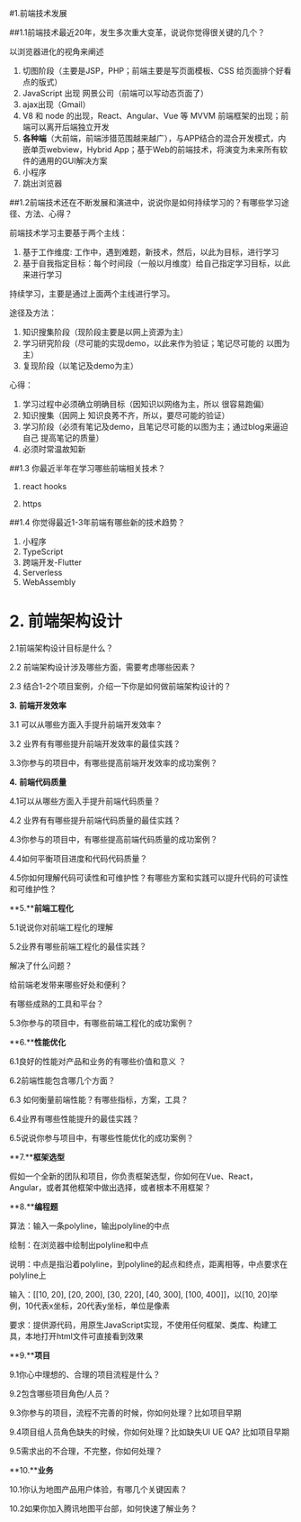 #1.前端技术发展

##1.1前端技术最近20年，发生多次重大变革，说说你觉得很关键的几个？

以浏览器进化的视角来阐述

1. 切图阶段（主要是JSP，PHP；前端主要是写页面模板、CSS 给页面排个好看点的版式）
2. JavaScript 出现 网景公司（前端可以写动态页面了）
3. ajax出现（Gmail）
4. V8 和 node 的出现，React、Angular、Vue 等 MVVM 前端框架的出现；前端可以离开后端独立开发
5. **各种端**（大前端，前端涉猎范围越来越广），与APP结合的混合开发模式，内嵌单页webview，Hybrid App；基于Web的前端技术，将演变为未来所有软件的通用的GUI解决方案
6. 小程序
7. 跳出浏览器



##1.2前端技术还在不断发展和演进中，说说你是如何持续学习的？有哪些学习途径、方法、心得？

前端技术学习主要基于两个主线：

1. 基于工作维度: 工作中，遇到难题，新技术，然后，以此为目标，进行学习
2. 基于自我指定目标：每个时间段（一般以月维度）给自己指定学习目标，以此来进行学习

持续学习，主要是通过上面两个主线进行学习。

途径及方法：

1. 知识搜集阶段（现阶段主要是以网上资源为主）
2. 学习研究阶段（尽可能的实现demo，以此来作为验证；笔记尽可能的 以图为主）
3. 复现阶段（以笔记及demo为主）

心得：

1. 学习过程中必须确立明确目标（因知识以网络为主，所以 很容易跑偏）
2. 知识搜集（因网上 知识良莠不齐，所以，要尽可能的验证）
3. 学习阶段（必须有笔记及demo，且笔记尽可能的以图为主；通过blog来逼迫自己 提高笔记的质量）
4. 必须时常温故知新

##1.3 你最近半年在学习哪些前端相关技术？

1. react hooks

2. https

##1.4 你觉得最近1-3年前端有哪些新的技术趋势？

1. 小程序
2. TypeScript 
3. 跨端开发-Flutter
4. Serverless
5. WebAssembly

 

# 2. 前端架构设计

2.1前端架构设计目标是什么？

 

2.2 前端架构设计涉及哪些方面，需要考虑哪些因素？

 

2.3 结合1-2个项目案例，介绍一下你是如何做前端架构设计的？

 

 

**3.** **前端开发效率**

3.1 可以从哪些方面入手提升前端开发效率？

 

3.2 业界有有哪些提升前端开发效率的最佳实践？

 

3.3你参与的项目中，有哪些提高前端开发效率的成功案例？

 

**4.** **前端代码质量**

4.1可以从哪些方面入手提升前端代码质量？

 

4.2 业界有有哪些提升前端代码质量的最佳实践？

 

4.3你参与的项目中，有哪些提高前端代码质量的成功案例？

 

4.4如何平衡项目进度和代码代码质量？

 

4.5你如何理解代码可读性和可维护性？有哪些方案和实践可以提升代码的可读性和可维护性？

 

**5.****前端工程化**

5.1说说你对前端工程化的理解

 

5.2业界有哪些前端工程化的最佳实践？

解决了什么问题？

给前端老发带来哪些好处和便利？

有哪些成熟的工具和平台？

 

5.3你参与的项目中，有哪些前端工程化的成功案例？

 

**6.****性能优化**

6.1良好的性能对产品和业务的有哪些价值和意义 ？

 

6.2前端性能包含哪几个方面？

 

6.3 如何衡量前端性能？有哪些指标，方案，工具？

 

6.4业界有哪些性能提升的最佳实践？

 

6.5说说你参与项目中，有哪些性能优化的成功案例？

 

**7.****框架选型**

假如一个全新的团队和项目，你负责框架选型，你如何在Vue、React，Angular，或者其他框架中做出选择，或者根本不用框架？

 

**8.****编程题**

算法：输入一条polyline，输出polyline的中点

绘制：在浏览器中绘制出polyline和中点

说明：中点是指沿着polyline，到polyline的起点和终点，距离相等，中点要求在polyline上

输入：[[10, 20], [20, 200], [30, 220], [40, 300], [100, 400]]，以[10, 20]举例，10代表x坐标，20代表y坐标，单位是像素

要求：提供源代码，用原生JavaScript实现，不使用任何框架、类库、构建工具，本地打开html文件可直接看到效果

 

**9.****项目**

9.1你心中理想的、合理的项目流程是什么？

 

9.2包含哪些项目角色/人员？

 

9.3你参与的项目，流程不完善的时候，你如何处理？比如项目早期

 

9.4项目组人员角色缺失的时候，你如何处理？比如缺失UI UE QA? 比如项目早期

 

9.5需求出的不合理，不完整，你如何处理？

 

**10.****业务**

10.1你认为地图产品用户体验，有哪几个关键因素？

 

10.2如果你加入腾讯地图平台部，如何快速了解业务？